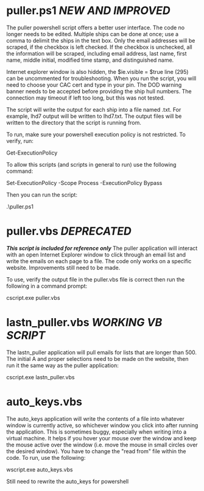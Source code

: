 # puller.ps1 ***NEW AND IMPROVED***
The puller powershell script offers a better user interface. The code no longer needs to be edited. Multiple ships can be done at once; use a comma to delimit the ships in the text box. Only the email addresses will be scraped, if the checkbox is left checked. If the checkbox is unchecked, all the information will be scraped, including email address, last name, first name, middle initial, modified time stamp, and distinguished name.

Internet explorer window is also hidden, the $ie.visible = $true line (295) can be uncommented for troubleshooting. When you run the script, you will need to choose your CAC cert and type in your pin. The DOD warning banner needs to be accepted before providing the ship hull numbers. The connection may timeout if left too long, but this was not tested.

The script will write the output for each ship into a file named <ships-hull-number>.txt. For example, lhd7 output will be written to lhd7.txt. The output files will be written to the directory that the script is running from.

To run, make sure your powershell execution policy is not restricted. To verify, run:

Get-ExecutionPolicy

To allow this scripts (and scripts in general to run) use the following command:

Set-ExecutionPolicy -Scope Process -ExecutionPolicy Bypass

Then you can run the script:

.\puller.ps1

# puller.vbs ***DEPRECATED***
***This script is included for reference only***
The puller application will interact with an open Internet Explorer window to click through an email list and write the emails on each page to a file. The code only works on a specific website. Improvements still need to be made.

To use, verify the output file in the puller.vbs file is correct then run the following in a command prompt:

cscript.exe puller.vbs

# lastn_puller.vbs ***WORKING VB SCRIPT***
The lastn_puller application will pull emails for lists that are longer than 500. The initial A and proper selections need to be made on the website, then run it the same way as the puller application:

cscript.exe lastn_puller.vbs

# auto_keys.vbs
The auto_keys application will write the contents of a file into whatever window is currently active, so whichever window you click into after running the application. This is sometimes buggy, especially when writing into a virtual machine. It helps if you hover your mouse over the window and keep the mouse active over the window (i.e. move the mouse in small circles over the desired window). You have to change the "read from" file within the code. To run, use the following:

wscript.exe auto_keys.vbs

Still need to rewrite the auto_keys for powershell
